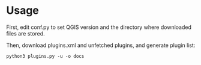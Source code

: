 Usage
=====

First, edit conf.py to set QGIS version and the directory where downloaded files are stored.

Then, download plugins.xml and unfetched plugins, and generate plugin list:

  `python3 plugins.py -u -o docs`
